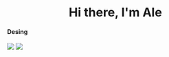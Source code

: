 <h1 align="center"> Hi there, I'm Ale</h1> 

<h4>Desing</h4>
<p>
<img src="https://img.shields.io/badge/Canva-%2300C4CC.svg?style=for-the-badge&logo=Canva&logoColor=white"/>
<img src="
</p>

<h4>Frontend</h4>
<p>
<img src="https://img.shields.io/badge/bootstrap-%23563D7C.svg?style=for-the-badge&logo=bootstrap&logoColor=white"/>
<img src="

</p>
